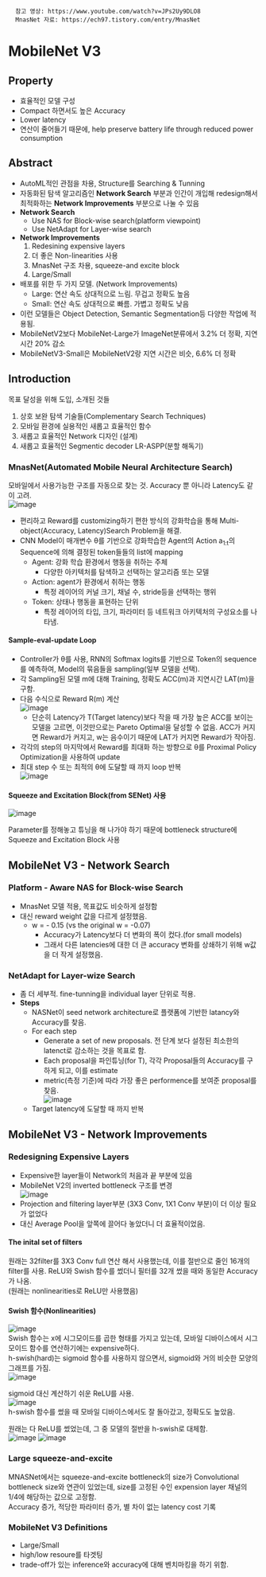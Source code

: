       참고 영상: https://www.youtube.com/watch?v=JPs2Uy9DLO8
      MnasNet 자료: https://ech97.tistory.com/entry/MnasNet
# MobileNet V3

## Property
- 효율적인 모델 구성
- Compact 하면서도 높은 Accuracy
- Lower latency
- 연산이 줄어들기 때문에, help preserve battery life through reduced power consumption

## Abstract
- AutoML적인 관점을 차용, Structure를 Searching & Tunning
- 자동화된 탐색 알고리즘인 **Network Search** 부분과 인간이 개입해 redesign해서 최적화하는 **Network Improvements** 부분으로 나눌 수 있음
- **Network Search**
  - Use NAS for Block-wise search(platform viewpoint)
  - Use NetAdapt for Layer-wise search
- **Network Improvements**
  1. Redesining expensive layers
  2. 더 좋은 Non-linearities 사용
  3. MnasNet 구조 차용, squeeze-and excite block
  4. Large/Small
- 배포를 위한 두 가지 모델. (Network Improvements)
  - Large: 연산 속도 상대적으로 느림. 무겁고 정확도 높음
  - Small: 연산 속도 상대적으로 빠름. 가볍고 정확도 낮음
- 이런 모델들은 Object Detection, Semantic Segmentation등 다양한 작업에 적용됨.
- MobileNetV2보다 MobileNet-Large가 ImageNet분류에서 3.2% 더 정확, 지연 시간 20% 감소
- MobileNetV3-Small은 MobileNetV2랑 지연 시간은 비슷, 6.6% 더 정확

## Introduction
목표 달성을 위해 도입, 소개된 것들    
1. 상호 보완 탐색 기술들(Complementary Search Techniques)
2. 모바일 환경에 실용적인 새롭고 효율적인 함수
3. 새롭고 효율적인 Network 디자인 (설계)
4. 새롭고 효율적인 Segmentic decoder LR-ASPP(분할 해독기)

### MnasNet(Automated Mobile Neural Architecture Search)
모바일에서 사용가능한 구조를 자동으로 찾는 것. Accuracy 뿐 아니라 Latency도 같이 고려.    
![image](https://github.com/Raymondgwangryeol/Raymondgwangryeol/assets/32587541/8a8f7ff4-652b-4ec6-9a79-6af65620be70)       
- 편리하고 Reward를 customizing하기 편한 방식의 강화학습을 통해 Multi-object(Accuracy, Latency)Search Problem을 해결.
- CNN Model이 매개변수 θ를 기반으로 강화학습한 Agent의 Action a<sub>1:t</sub>의 Sequence에 의해 결정된 token들들의 list에 mapping
  - Agent: 강화 학습 환경에서 행동을 취하는 주체
    - 다양한 아키텍처를 탐색하고 선택하는 알고리즘 또는 모델
  - Action: agent가 환경에서 취하는 행동
    - 특정 레이어의 커널 크기, 채널 수, stride등을 선택하는 행위
  - Token: 상태나 행동을 표현하는 단위
    - 특정 레이어의 타입, 크기, 파라미터 등 네트워크 아키텍처의 구성요소를 나타냄.
#### Sample-eval-update Loop
- Controller가 θ를 사용, RNN의 Softmax logits를 기반으로 Token의 sequence를 예측하여, Model의 묶음들을 sampling(일부 모델을 선택).
- 각 Sampling된 모델 m에 대해 Training, 정확도 ACC(m)과 지연시간 LAT(m)을 구함.
- 다음 수식으로 Reward R(m) 계산      
  ![image](https://github.com/Raymondgwangryeol/Raymondgwangryeol/assets/32587541/c23e7f2c-8b42-47d3-b13a-ad38095586c9)    
  - 단순히 Latency가 T(Target latency)보다 작을 때 가장 높은 ACC를 보이는 모델을 고르면, 이것만으로는 Pareto Optimal을 달성할 수 없음.
    ACC가 커지면 Reward가 커지고, w는 음수이기 때문에 LAT가 커지면 Reward가 작아짐.
- 각각의 step의 마지막에서 Reward를 최대화 하는 방향으로 θ를 Proximal Policy Optimization을 사용하여 update
- 최대 step 수 또는 최적의 θ에 도달할 때 까지 loop 반복   
  ![image](https://github.com/Raymondgwangryeol/Raymondgwangryeol/assets/32587541/35f48350-7427-4a98-9092-36dfc8d906dd)   

#### **Squeeze and Excitation Block(from SENet) 사용**
![image](https://github.com/Raymondgwangryeol/Raymondgwangryeol/assets/32587541/4dce142a-4039-425f-9292-3e1bcbe3b04b)    

Parameter를 정해놓고 튜닝을 해 나가야 하기 때문에 bottleneck structure에 Squeeze and Excitation Block 사용

## MobileNet V3 - Network Search
### Platform - Aware NAS for Block-wise Search
- MnasNet 모델 적용, 목표값도 비슷하게 설정함
- 대신 reward weight 값을 다르게 설정했음.
  - w = - 0.15 (vs the original w = -0.07)
    - Accuracy가 Latency보다 더 변화의 폭이 컸다.(for small models)
    - 그래서 다른 latencies에 대한 더 큰 accuracy 변화를 상쇄하기 위해 w값을 더 작게 설정했음.
### NetAdapt for Layer-wize Search
- 좀 더 세부적. fine-tunning을 individual layer 단위로 적용.
- **Steps**
  - NASNet이 seed network architecture로 플랫폼에 기반한 latancy와 Accuracy를 찾음.
  - For each step
    - Generate a set of new proposals. 전 단계 보다 설정된 최소한의 latenct로 감소하는 것을 목표로 함.
    - Each proposal을 파인튜닝(for T), 각각 Proposal들의 Accuracy를 구하게 되고, 이를 estimate
    - metric(측정 기준)에 따라 가장 좋은 performence를 보여준 proposal를 찾음.   
![image](https://github.com/Raymondgwangryeol/Raymondgwangryeol/assets/32587541/9544263e-3143-47b8-8b7a-69ecc3c8eff2)   
  - Target latency에 도달할 때 까지 반복   

## MobileNet V3 - Network Improvements
### Redesigning Expensive Layers
- Expensive한 layer들이 Network의 처음과 끝 부분에 있음     
- MobileNet V2의 inverted bottleneck 구조를 변경     
![image](https://github.com/Raymondgwangryeol/Raymondgwangryeol/assets/32587541/4cec895a-4750-4502-99ea-26bd06ec9a54)
- Projection and filtering layer부분 (3X3 Conv, 1X1 Conv 부분)이 더 이상 필요가 없었다
- 대신 Average Pool을 앞쪽에 끌어다 놓았더니 더 효율적이었음.

#### The inital set of filters
원래는 32filter를 3X3 Conv full 연산 해서 사용했는데, 이를 절반으로 줄인 16개의 filter를 사용. ReLU와 Swish 함수를 썼더니 필터를 32개 썼을 때와 동일한 Accuracy가 나옴.   
(원래는 nonlinearities로 ReLU만 사용했음)

#### Swish 함수(Nonlinearities)
![image](https://github.com/Raymondgwangryeol/Raymondgwangryeol/assets/32587541/a8bf0450-dea8-4588-afdf-249d2741b28b)   
Swish 함수는 x에 시그모이드를 곱한 형태를 가지고 있는데, 모바일 디바이스에서 시그모이드 함수를 연산하기에는 expensive하다.      
h-swish(hard)는 sigmoid 함수를 사용하지 않으면서, sigmoid와 거의 비슷한 모양의 그래프를 가짐.    
![image](https://github.com/Raymondgwangryeol/Raymondgwangryeol/assets/32587541/1c0f2d5e-015c-4aba-ab28-63e7bdc4dca5)    

sigmoid 대신 계산하기 쉬운 ReLU를 사용.     
![image](https://github.com/Raymondgwangryeol/Raymondgwangryeol/assets/32587541/2c2d5021-fa25-4b3c-a1d5-daab3f836d43)     
h-swish 함수를 썼을 때 모바일 디바이스에서도 잘 돌아갔고, 정확도도 높았음.     

원래는 다 ReLU를 썼었는데, 그 중 모델의 절반을 h-swish로 대체함.     
![image](https://github.com/Raymondgwangryeol/Raymondgwangryeol/assets/32587541/cb343fe0-9c81-4ca0-aafb-7b286c7a6c57)
![image](https://github.com/Raymondgwangryeol/Raymondgwangryeol/assets/32587541/f68bc214-2576-40b9-a31a-c25d7a7a1d1e)
    

### Large squeeze-and-excite
MNASNet에서는 squeeze-and-excite bottleneck의 size가 Convolutional bottleneck size와 연관이 있었는데, size를 고정된 수인 expension layer 채널의 1/4에 해당하는 값으로 고정함.     
Accuracy 증가, 적당한 파라미터 증가, 별 차이 없는 latency cost 기록

### MobileNet V3 Definitions
- Large/Small
- high/low resoure를 타겟팅
- trade-off가 있는 inference와 accuracy에 대해 벤치마킹을 하기 위함.
